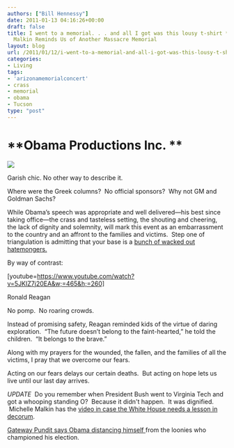 ```yaml
---
authors: ["Bill Hennessy"]
date: 2011-01-13 04:16:26+00:00
draft: false
title: I went to a memorial. . . and all I got was this lousy t-shirt *UPDATE* Michelle
  Malkin Reminds Us of Another Massacre Memorial
layout: blog
url: /2011/01/12/i-went-to-a-memorial-and-all-i-got-was-this-lousy-t-shirt/
categories:
- Living
tags:
- 'arizonamemorialconcert'
- crass
- memorial
- obama
- Tucson
type: "post"
---
```


# **Obama Productions Inc. **


![](https://i.azcentral.com/commphotos/view/442818.jpg)


Garish chic. No other way to describe it.

Where were the Greek columns?  No official sponsors?  Why not GM and Goldman Sachs?

While Obama’s speech was appropriate and well delivered—his best since taking office—the crass and tasteless setting, the shouting and cheering, the lack of dignity and solemnity, will mark this event as an embarrassment to the country and an affront to the families and victims.  Step one of triangulation is admitting that your base is a [bunch of wacked out hatemongers.](https://hennessysview.com/press/a-turning-tide-swamps-all-lefties/)

By way of contrast:





[youtube=https://www.youtube.com/watch?v=5JKIZ7j20EA&w;=465&h;=260]




Ronald Reagan





No pomp.  No roaring crowds.

Instead of promising safety, Reagan reminded kids of the virtue of daring exploration.  “The future doesn’t belong to the faint-hearted,” he told the children.  “It belongs to the brave.”

Along with my prayers for the wounded, the fallen, and the families of all the victims, I pray that we overcome our fears.

Acting on our fears delays our certain deaths.  But acting on hope lets us live until our last day arrives.

*UPDATE*  Do you remember when President Bush went to Virginia Tech and got a whooping standing O?  Because it didn't happen.  It was dignified.  Michelle Malkin has the [video in case the White House needs a lesson in decorum](https://michellemalkin.com/2011/01/13/video-flashback-yes-some-college-students-do-know-how-to-act-at-a-massacre-memorial/).

[Gateway Pundit says Obama distancing himself ](https://gatewaypundit.rightnetwork.com/2011/01/obama-tries-to-distance-himself-from-hateful-loons-on-left/)from the loonies who championed his election.
